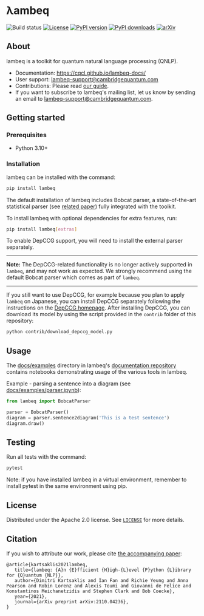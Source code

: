 # λambeq

![Build status](https://github.com/CQCL/lambeq/actions/workflows/build_test.yml/badge.svg)
[![License](https://img.shields.io/github/license/CQCL/lambeq)](LICENSE)
[![PyPI version](https://img.shields.io/pypi/v/lambeq)](//pypi.org/project/lambeq)
[![PyPI downloads](https://img.shields.io/pypi/dm/lambeq)](//pypi.org/project/lambeq)
[![arXiv](https://img.shields.io/badge/arXiv-2110.04236-green)](//arxiv.org/abs/2110.04236)

## About

lambeq is a toolkit for quantum natural language processing (QNLP).

- Documentation: https://cqcl.github.io/lambeq-docs/
- User support: <lambeq-support@cambridgequantum.com>
- Contributions: Please read [our guide](https://cqcl.github.io/lambeq-docs/CONTRIBUTING.html).
- If you want to subscribe to lambeq's mailing list, let us know by sending an email to <lambeq-support@cambridgequantum.com>.

## Getting started

### Prerequisites

- Python 3.10+

### Installation

lambeq can be installed with the command:

```bash
pip install lambeq
```

The default installation of lambeq includes Bobcat parser, a state-of-the-art statistical parser (see [related paper](https://arxiv.org/abs/2109.10044)) fully integrated with the toolkit.

To install lambeq with optional dependencies for extra features, run:

```bash
pip install lambeq[extras]
```

To enable DepCCG support, you will need to install the external parser separately.

---
**Note:** The DepCCG-related functionality is no longer actively supported in `lambeq`, and may not work as expected. We strongly recommend using the default Bobcat parser which comes as part of `lambeq`.

---

If you still want to use DepCCG, for example because you plan to apply ``lambeq`` on Japanese, you can install DepCCG separately following the instructions on the [DepCCG homepage](//github.com/masashi-y/depccg). After installing DepCCG, you can download its model by using the script provided in the `contrib` folder of this repository:

```bash
python contrib/download_depccg_model.py
```

## Usage

The [docs/examples](//github.com/CQCL/lambeq-docs/tree/main/docs/examples)
directory in lambeq's [documentation repository](https://github.com/CQCL/lambeq-docs) contains notebooks demonstrating usage of the various tools in lambeq.

Example - parsing a sentence into a diagram (see
[docs/examples/parser.ipynb](//github.com/CQCL/lambeq-docs/blob/main/docs/examples/parser.ipynb)):

```python
from lambeq import BobcatParser

parser = BobcatParser()
diagram = parser.sentence2diagram('This is a test sentence')
diagram.draw()
```

## Testing

Run all tests with the command:

```bash
pytest
```

Note: if you have installed lambeq in a virtual environment, remember to
install pytest in the same environment using pip.

## License

Distributed under the Apache 2.0 license. See [`LICENSE`](LICENSE) for
more details.

## Citation

If you wish to attribute our work, please cite
[the accompanying paper](//arxiv.org/abs/2110.04236):

```
@article{kartsaklis2021lambeq,
   title={lambeq: {A}n {E}fficient {H}igh-{L}evel {P}ython {L}ibrary for {Q}uantum {NLP}},
   author={Dimitri Kartsaklis and Ian Fan and Richie Yeung and Anna Pearson and Robin Lorenz and Alexis Toumi and Giovanni de Felice and Konstantinos Meichanetzidis and Stephen Clark and Bob Coecke},
   year={2021},
   journal={arXiv preprint arXiv:2110.04236},
}
```
